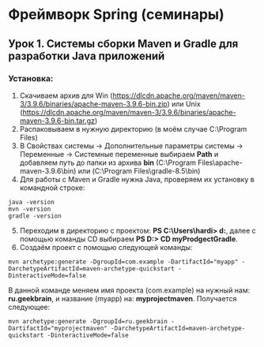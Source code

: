 # Фреймворк Spring (семинары)
## Урок 1. Системы сборки Maven и Gradle для разработки Java приложений
### Установка:
1. Скачиваем архив для Win (https://dlcdn.apache.org/maven/maven-3/3.9.6/binaries/apache-maven-3.9.6-bin.zip) или Unix (https://dlcdn.apache.org/maven/maven-3/3.9.6/binaries/apache-maven-3.9.6-bin.tar.gz)
2. Распаковываем в нужную директорию (в моём случае C:\Program Files)
3. В Свойствах системы -> Дополнительные параметры системы -> Переменные -> Системные переменные выбираем __Path__ и добавляем путь до папки из архива __bin__ (C:\Program Files\apache-maven-3.9.6\bin) или (C:\Program Files\gradle-8.5\bin)
4. Для работы с Maven и Gradle нужна Java, проверяем их установку в командной строке:
~~~
java -version
mvn -version
gradle -version
~~~
5. Переходим в директорию с проектом: __PS C:\Users\hardi> d:__, далее с помощью команды CD выбираем __PS D:\> CD myProdgectGradle__.
6. Создаём проект с помощью следующей команды:
~~~
mvn archetype:generate -DgroupId=com.example -DartifactId="myapp" -DarchetypeArtifactId=maven-archetype-quickstart -DinteractiveMode=false
~~~
В данной команде меняем имя проекта (com.example) на нужный нам: __ru.geekbrain__, и название (myapp) на: __myprojectmaven__.
Получается следующее:
~~~
mvn archetype:generate -DgroupId=ru.geekbrain -DartifactId="myprojectmaven" -DarchetypeArtifactId=maven-archetype-quickstart -DinteractiveMode=false
~~~